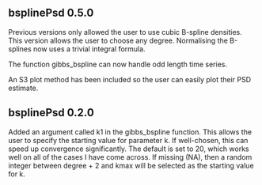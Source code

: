 ## bsplinePsd 0.5.0

Previous versions only allowed the user to use cubic B-spline densities.  This version allows the user to choose any degree.  Normalising the  B-splines now uses a trivial integral formula.

The function gibbs_bspline can now handle odd length time series.

An S3 plot method has been included so the user can easily plot their PSD estimate.

## bsplinePsd 0.2.0

Added an argument called k1 in the gibbs_bspline function.  This allows the user to specify the starting value for parameter k.  If well-chosen, this can speed up convergence significantly.  The default is set to 20, which works well on all of the cases I have come across.  If missing (NA), then a random integer between degree + 2 and kmax will be selected as the starting value for k.
